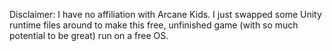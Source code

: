 Disclaimer: I have no affiliation with Arcane Kids. I just swapped some Unity runtime files around to make this free, unfinished game (with so much potential to be great) run on a free OS.
